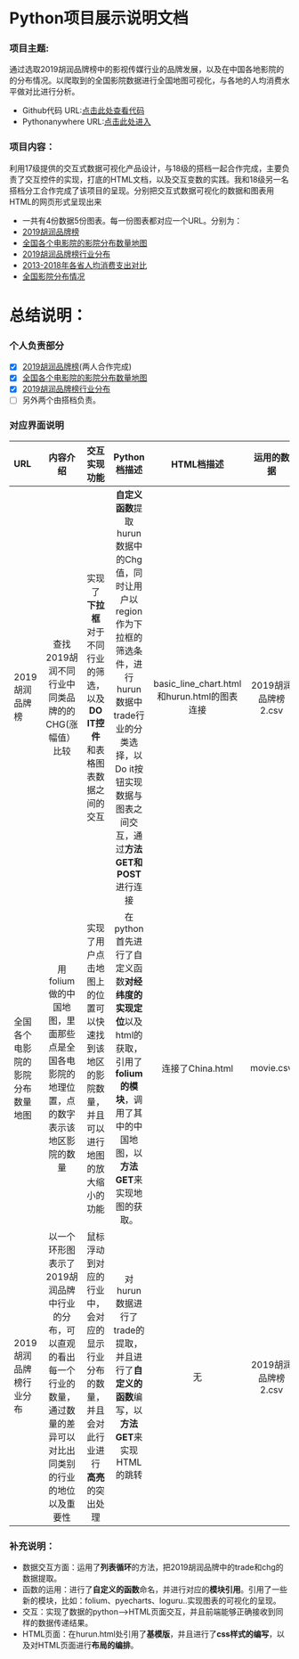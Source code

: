 # Python项目展示说明文档
### 项目主题:
通过选取2019胡润品牌榜中的影视传媒行业的品牌发展，以及在中国各地影院的的分布情况。以爬取到的全国影院数据进行全国地图可视化，与各地的人均消费水平做对比进行分析。
- Github代码 URL:[点击此处查看代码](https://github.com/LiangShanYi777/Python)
- Pythonanywhere URL:[点击此处进入](http://liangshanyi777.pythonanywhere.com/)
### 项目内容：
利用17级提供的交互式数据可视化产品设计，与18级的搭档一起合作完成，主要负责了交互控件的实现，打底的HTML文档，以及交互变数的实践。我和18级另一名搭档分工合作完成了该项目的呈现。分别把交互式数据可视化的数据和图表用HTML的网页形式呈现出来
- 一共有4份数据5份图表。每一份图表都对应一个URL。分别为：
- [2019胡润品牌榜](http://127.0.0.1:5000/)
- [全国各个电影院的影院分布数量地图](http://127.0.0.1:5000/movieMap)
- [2019胡润品牌榜行业分布](http://127.0.0.1:5000/hurunTrade)
- [2013-2018年各省人均消费支出对比](http://127.0.0.1:8000/)
- [全国影院分布情况](http://127.0.0.1:8000/filmMap)
# 总结说明：
### 个人负责部分
* [x] [2019胡润品牌榜](http://127.0.0.1:5000/)(两人合作完成)
* [x] [全国各个电影院的影院分布数量地图](http://127.0.0.1:5000/movieMap)
* [x] [2019胡润品牌榜行业分布](http://127.0.0.1:5000/hurunTrade)
* [ ] 另外两个由搭档负责。
### 对应界面说明
| URL | 内容介绍 | 交互实现功能 | Python档描述 | HTML档描述 | 运用的数据 |
| :------| :------: | :------: | :------: | :------: | :------: |
| 2019胡润品牌榜 | 查找2019胡润不同行业中同类品牌的的CHG(涨幅值）比较 | 实现了**下拉框**对于不同行业的筛选，以及**DO IT控件**和表格图表数据之间的交互 | **自定义函数**提取hurun数据中的Chg值，同时让用户以region作为下拉框的筛选条件，进行hurun数据中trade行业的分类选择，以Do it按钮实现数据与图表之间交互，通过**方法GET和POST**进行连接 | basic_line_chart.html和hurun.html的图表连接 | 2019胡润品牌榜2.csv |
| 全国各个电影院的影院分布数量地图 | 用folium做的中国地图，里面那些点是全国各电影院的地理位置，点的数字表示该地区影院的数量 | 实现了用户点击地图上的位置可以快速找到该地区的影院数量，并且可以进行地图的放大缩小的功能 | 在python首先进行了自定义函数**对经纬度的实现定位**以及html的获取，引用了**folium的模块**，调用了其中的中国地图，以**方法GET**来实现地图的获取。 | 连接了China.html | movie.csv |
| 2019胡润品牌榜行业分布 | 以一个环形图表示了2019胡润品牌中行业的分布，可以直观的看出每一个行业的数量，通过数量的差异可以对比出同类别的行业的地位以及重要性 | 鼠标浮动到对应的行业中，会对应的显示行业分布的数量，并且会对此行业进行**高亮**的突出处理 | 对hurun数据进行了trade的提取，并且进行了**自定义的函数**编写，以**方法GET**来实现HTML的跳转 | 无 | 2019胡润品牌榜2.csv |

### 补充说明：
- 数据交互方面：运用了**列表循环**的方法，把2019胡润品牌中的trade和chg的数据提取。
- 函数的运用：进行了**自定义的函数**命名，并进行对应的**模块引用**。引用了一些新的模块，比如：folium、pyecharts、loguru..实现图表的可视化的呈现。
- 交互：实现了数据的python——>HTML页面交互，并且前端能够正确接收到同样的数据传递结果。
- HTML页面：在hurun.html处引用了**基模版**，并且进行了**css样式的编写**，以及对HTML页面进行**布局的编排**。
